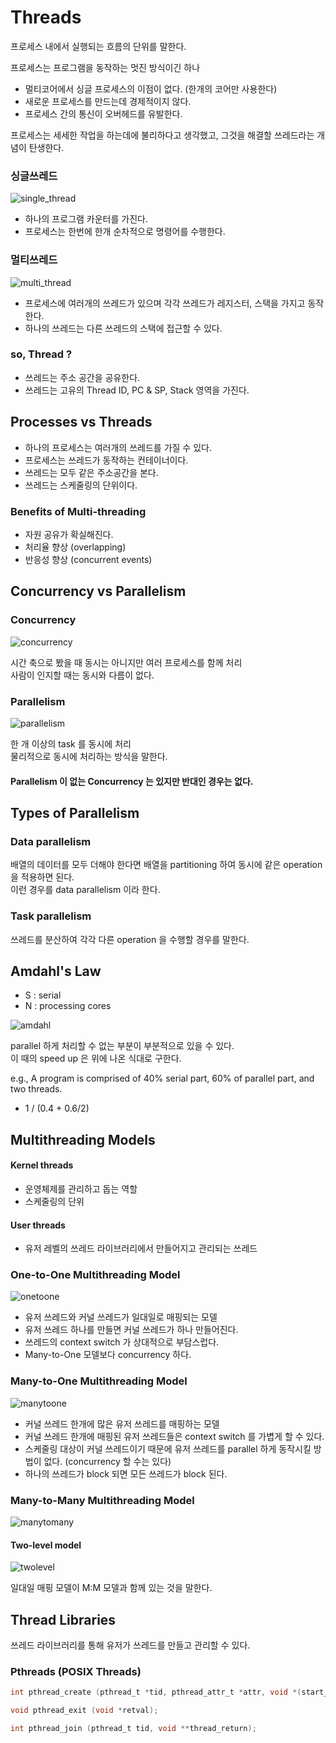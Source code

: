 # Threads

프로세스 내에서 실행되는 흐름의 단위를 말한다.

프로세스는 프로그램을 동작하는 멋진 방식이긴 하나
* 멀티코어에서 싱글 프로세스의 이점이 없다. (한개의 코어만 사용한다)
* 새로운 프로세스를 만드는데 경제적이지 않다.
* 프로세스 간의 통신이 오버헤드를 유발한다.

프로세스는 세세한 작업을 하는데에 불리하다고 생각했고, 그것을 해결할 쓰레드라는 개념이 탄생한다.

### 싱글쓰레드

![single_thread](https://user-images.githubusercontent.com/48989903/136342872-6b25a82a-f829-4f71-bd51-a5780b2e1f6d.png)

* 하나의 프로그램 카운터를 가진다.
* 프로세스는 한번에 한개 순차적으로 명령어를 수행한다.

### 멀티쓰레드

![multi_thread](https://user-images.githubusercontent.com/48989903/136342888-33e06102-2250-4329-b4e4-0cf19a12a409.png)

* 프로세스에 여러개의 쓰레드가 있으며 각각 쓰레드가 레지스터, 스택을 가지고 동작한다.
* 하나의 쓰레드는 다른 쓰레드의 스택에 접근할 수 있다.

### so, Thread ?

* 쓰레드는 주소 공간을 공유한다.
* 쓰레드는 고유의 Thread ID, PC & SP, Stack 영역을 가진다.

## Processes vs Threads

* 하나의 프로세스는 여러개의 쓰레드를 가질 수 있다.
* 프로세스는 쓰레드가 동작하는 컨테이너이다.
* 쓰레드는 모두 같은 주소공간을 본다.
* 쓰레드는 스케줄링의 단위이다.

### Benefits of Multi-threading

* 자원 공유가 확실해진다.
* 처리율 향상 (overlapping)
* 반응성 향상 (concurrent events)

## Concurrency vs Parallelism

### Concurrency

![concurrency](https://user-images.githubusercontent.com/48989903/136529791-b2e5cc87-48a9-4e60-9825-934d75e525b1.png)

시간 축으로 봤을 때 동시는 아니지만 여러 프로세스를 함께 처리  
사람이 인지할 때는 동시와 다름이 없다.

### Parallelism

![parallelism](https://user-images.githubusercontent.com/48989903/136529809-e389ced7-e499-4397-be21-d46e1698f8e0.png)

한 개 이상의 task 를 동시에 처리  
물리적으로 동시에 처리하는 방식을 말한다.

#### Parallelism 이 없는 Concurrency 는 있지만 반대인 경우는 없다.

## Types of Parallelism

### Data parallelism

배열의 데이터를 모두 더해야 한다면 배열을 partitioning 하여 동시에 같은 operation 을 적용하면 된다.  
이런 경우를 data parallelism 이라 한다.

### Task parallelism

쓰레드를 분산하여 각각 다른 operation 을 수행할 경우를 말한다.

## Amdahl's Law

* S : serial
* N : processing cores

![amdahl](https://user-images.githubusercontent.com/48989903/136529901-d88fc2dc-a43c-4f5f-b63a-a657b8e9e62f.png)

parallel 하게 처리할 수 없는 부분이 부분적으로 있을 수 있다.  
이 때의 speed up 은 위에 나온 식대로 구한다.

e.g., A program is comprised of 40% serial part, 60% of parallel part, and two threads.
  * 1 / (0.4 + 0.6/2)

## Multithreading Models

#### Kernel threads
* 운영체제를 관리하고 돕는 역할 
* 스케줄링의 단위
#### User threads
* 유저 레벨의 쓰레드 라이브러리에서 만들어지고 관리되는 쓰레드

### One-to-One Multithreading Model

![onetoone](https://user-images.githubusercontent.com/48989903/136531549-ff4c1e3a-535f-46f3-a081-d06518b20d14.png)

* 유저 쓰레드와 커널 쓰레드가 일대일로 매핑되는 모델
* 유저 쓰레드 하나를 만들면 커널 쓰레드가 하나 만들어진다.
* 쓰레드의 context switch 가 상대적으로 부담스럽다.
* Many-to-One 모델보다 concurrency 하다.

### Many-to-One Multithreading Model

![manytoone](https://user-images.githubusercontent.com/48989903/136532441-fbe0ce9c-942d-4407-ac00-113f8d3f8067.png)

* 커널 쓰레드 한개에 많은 유저 쓰레드를 매핑하는 모델
* 커널 쓰레드 한개에 매핑된 유저 쓰레드들은 context switch 를 가볍게 할 수 있다.
* 스케줄링 대상이 커널 쓰레드이기 때문에 유저 쓰레드를 parallel 하게 동작시킬 방법이 없다. (concurrency 할 수는 있다)
* 하나의 쓰레드가 block 되면 모든 쓰레드가 block 된다.

### Many-to-Many Multithreading Model

![manytomany](https://user-images.githubusercontent.com/48989903/136534305-3432e773-4ffa-4cf9-8b13-8639a5ad75a3.png)

#### Two-level model

![twolevel](https://user-images.githubusercontent.com/48989903/136534365-649b0f2f-615d-4699-aa3e-cd1844943f31.png)

일대일 매핑 모델이 M:M 모델과 함께 있는 것을 말한다.

## Thread Libraries

쓰레드 라이브러리를 통해 유저가 쓰레드를 만들고 관리할 수 있다.

### Pthreads (POSIX Threads)

```.c
int pthread_create (pthread_t *tid, pthread_attr_t *attr, void *(start_routine)(void *), void *arg);
```
```.c
void pthread_exit (void *retval);
```
```.c
int pthread_join (pthread_t tid, void **thread_return);
```

